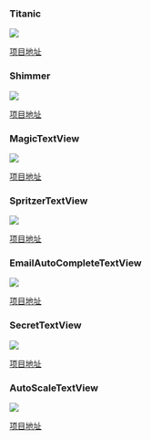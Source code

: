 ### Titanic ###

![](https://raw.githubusercontent.com/ITBox/AndroidOpenSourceCollection/master/Asset/titanic.gif)

[项目地址](https://github.com/RomainPiel/Titanic)

### Shimmer ###

![](https://raw.githubusercontent.com/ITBox/AndroidOpenSourceCollection/master/Asset/shimmer.gif)

[项目地址](https://github.com/RomainPiel/Shimmer-android)

### MagicTextView ###

![](https://raw.githubusercontent.com/ITBox/AndroidOpenSourceCollection/master/Asset/magictextview.png)

[项目地址](https://github.com/m5/MagicTextView)

### SpritzerTextView ###

![](https://camo.githubusercontent.com/6aff13ad2ea44db53784e283f2f05a3e2b874e4d/687474703a2f2f692e696d6775722e636f6d2f6d6b65566959592e676966)

[项目地址](https://github.com/andrewgiang/SpritzerTextView)

### EmailAutoCompleteTextView ###

![](https://camo.githubusercontent.com/f5cef2d31772656fc3d7ecc261c87585bed0ad3f/68747470733a2f2f7261772e6769746875622e636f6d2f677265656e68616c6f6c6162732f456d61696c4175746f436f6d706c65746554657874566965772f6d61737465722f696d616765732f456d61696c4175746f436f6d706c65746554657874566965775f64656d6f2e676966)

[项目地址](https://github.com/greenhalolabs/EmailAutoCompleteTextView)

### SecretTextView ###

![](https://raw.githubusercontent.com/ITBox/AndroidOpenSourceCollection/master/Asset/SecretTextView.gif)

[项目地址](https://github.com/matthewrkula/SecretTextView)

### AutoScaleTextView ###

![](http://www.23code.com/wp-content/uploads/2013/12/device-2013-12-17-135448.png)

[项目地址](https://bitbucket.org/ankri/autoscaletextview)
